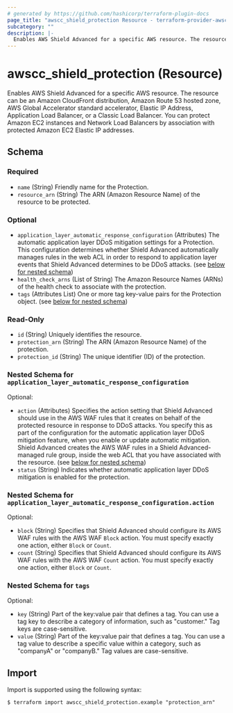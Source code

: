 ```yaml
---
# generated by https://github.com/hashicorp/terraform-plugin-docs
page_title: "awscc_shield_protection Resource - terraform-provider-awscc"
subcategory: ""
description: |-
  Enables AWS Shield Advanced for a specific AWS resource. The resource can be an Amazon CloudFront distribution, Amazon Route 53 hosted zone, AWS Global Accelerator standard accelerator, Elastic IP Address, Application Load Balancer, or a Classic Load Balancer. You can protect Amazon EC2 instances and Network Load Balancers by association with protected Amazon EC2 Elastic IP addresses.
---
```


# awscc_shield_protection (Resource)

Enables AWS Shield Advanced for a specific AWS resource. The resource can be an Amazon CloudFront distribution, Amazon Route 53 hosted zone, AWS Global Accelerator standard accelerator, Elastic IP Address, Application Load Balancer, or a Classic Load Balancer. You can protect Amazon EC2 instances and Network Load Balancers by association with protected Amazon EC2 Elastic IP addresses.



<!-- schema generated by tfplugindocs -->
## Schema

### Required

- `name` (String) Friendly name for the Protection.
- `resource_arn` (String) The ARN (Amazon Resource Name) of the resource to be protected.

### Optional

- `application_layer_automatic_response_configuration` (Attributes) The automatic application layer DDoS mitigation settings for a Protection. This configuration determines whether Shield Advanced automatically manages rules in the web ACL in order to respond to application layer events that Shield Advanced determines to be DDoS attacks. (see [below for nested schema](#nestedatt--application_layer_automatic_response_configuration))
- `health_check_arns` (List of String) The Amazon Resource Names (ARNs) of the health check to associate with the protection.
- `tags` (Attributes List) One or more tag key-value pairs for the Protection object. (see [below for nested schema](#nestedatt--tags))

### Read-Only

- `id` (String) Uniquely identifies the resource.
- `protection_arn` (String) The ARN (Amazon Resource Name) of the protection.
- `protection_id` (String) The unique identifier (ID) of the protection.

<a id="nestedatt--application_layer_automatic_response_configuration"></a>
### Nested Schema for `application_layer_automatic_response_configuration`

Optional:

- `action` (Attributes) Specifies the action setting that Shield Advanced should use in the AWS WAF rules that it creates on behalf of the protected resource in response to DDoS attacks. You specify this as part of the configuration for the automatic application layer DDoS mitigation feature, when you enable or update automatic mitigation. Shield Advanced creates the AWS WAF rules in a Shield Advanced-managed rule group, inside the web ACL that you have associated with the resource. (see [below for nested schema](#nestedatt--application_layer_automatic_response_configuration--action))
- `status` (String) Indicates whether automatic application layer DDoS mitigation is enabled for the protection.

<a id="nestedatt--application_layer_automatic_response_configuration--action"></a>
### Nested Schema for `application_layer_automatic_response_configuration.action`

Optional:

- `block` (String) Specifies that Shield Advanced should configure its AWS WAF rules with the AWS WAF `Block` action.
You must specify exactly one action, either `Block` or `Count`.
- `count` (String) Specifies that Shield Advanced should configure its AWS WAF rules with the AWS WAF `Count` action.
You must specify exactly one action, either `Block` or `Count`.



<a id="nestedatt--tags"></a>
### Nested Schema for `tags`

Optional:

- `key` (String) Part of the key:value pair that defines a tag. You can use a tag key to describe a category of information, such as "customer." Tag keys are case-sensitive.
- `value` (String) Part of the key:value pair that defines a tag. You can use a tag value to describe a specific value within a category, such as "companyA" or "companyB." Tag values are case-sensitive.

## Import

Import is supported using the following syntax:

```shell
$ terraform import awscc_shield_protection.example "protection_arn"
```
